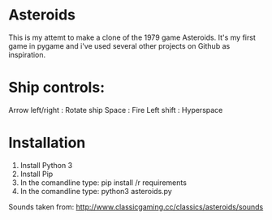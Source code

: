 # Asteroids

This is my attemt to make a clone of the 1979 game Asteroids. 
It's my first game in pygame and i've used several other projects 
on Github as inspiration.

# Ship controls:
Arrow left/right  : Rotate ship
Space             : Fire
Left shift        : Hyperspace

# Installation
1. Install Python 3
2. Install Pip
3. In the comandline type: pip install /r requirements
4. In the comandline type: python3 asteroids.py


Sounds taken from:
http://www.classicgaming.cc/classics/asteroids/sounds
